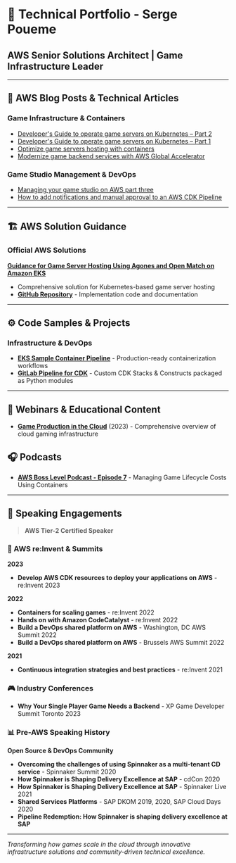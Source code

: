 # 🎯 Technical Portfolio - Serge Poueme
## AWS Senior Solutions Architect | Game Infrastructure Leader

---

## 📝 **AWS Blog Posts & Technical Articles**

### **Game Infrastructure & Containers**
- [Developer's Guide to operate game servers on Kubernetes – Part 2](https://aws.amazon.com/blogs/gametech/developers-guide-to-operate-game-servers-on-kubernetes-part-2/)
- [Developer's Guide to operate game servers on Kubernetes – Part 1](https://aws.amazon.com/blogs/gametech/developers-guide-to-operate-game-servers-on-kubernetes-part-1/)
- [Optimize game servers hosting with containers](https://aws.amazon.com/blogs/gametech/optimize-game-servers-hosting-with-containers/)
- [Modernize game backend services with AWS Global Accelerator](https://aws.amazon.com/blogs/gametech/modernize-game-backend-services-with-aws-global-accelerator/)

### **Game Studio Management & DevOps**
- [Managing your game studio on AWS part three](https://aws.amazon.com/blogs/gametech/managing-your-game-studio-on-aws-part-three/)
- [How to add notifications and manual approval to an AWS CDK Pipeline](https://aws.amazon.com/blogs/devops/how-to-add-notifications-and-manual-approval-to-an-aws-cdk-pipeline/)

---

## 🏗️ **AWS Solution Guidance**

### **Official AWS Solutions**
**[Guidance for Game Server Hosting Using Agones and Open Match on Amazon EKS](https://aws.amazon.com/solutions/guidance/game-server-hosting-using-agones-and-open-match-on-amazon-eks/)**
- Comprehensive solution for Kubernetes-based game server hosting
- **[GitHub Repository](https://github.com/aws-solutions-library-samples/guidance-for-game-server-hosting-using-agones-and-open-match-on-amazon-eks)** - Implementation code and documentation

---

## ⚙️ **Code Samples & Projects**

### **Infrastructure & DevOps**
- **[EKS Sample Container Pipeline](https://github.com/aws-samples/eks-container-pipeline-cdk-template)** - Production-ready containerization workflows
- **[GitLab Pipeline for CDK](https://github.com/aws-samples/cdk-python-module-gitlab-pipeline)** - Custom CDK Stacks & Constructs packaged as Python modules

---

## 🎥 **Webinars & Educational Content**

- **[Game Production in the Cloud](https://www.youtube.com/watch?v=XYmBbBXcAQE&t=10s)** (2023) - Comprehensive overview of cloud gaming infrastructure

## 🎧 **Podcasts**

- **[AWS Boss Level Podcast - Episode 7](https://www.youtube.com/watch?v=6UaJMW3gKS0&list=PLuGWzrvNze7IDvJplS9JaaFR1ZU8KWpAX&index=2)** - Managing Game Lifecycle Costs Using Containers

---

## 🎤 **Speaking Engagements**

> **AWS Tier-2 Certified Speaker**

### **🚀 AWS re:Invent & Summits**

**2023**
- **Develop AWS CDK resources to deploy your applications on AWS** - re:Invent 2023

**2022**
- **Containers for scaling games** - re:Invent 2022
- **Hands on with Amazon CodeCatalyst** - re:Invent 2022
- **Build a DevOps shared platform on AWS** - Washington, DC AWS Summit 2022
- **Build a DevOps shared platform on AWS** - Brussels AWS Summit 2022

**2021**
- **Continuous integration strategies and best practices** - re:Invent 2021

### **🎮 Industry Conferences**
- **Why Your Single Player Game Needs a Backend** - XP Game Developer Summit Toronto 2023

### **📊 Pre-AWS Speaking History**

**Open Source & DevOps Community**
- **Overcoming the challenges of using Spinnaker as a multi-tenant CD service** - Spinnaker Summit 2020
- **How Spinnaker is Shaping Delivery Excellence at SAP** - cdCon 2020
- **How Spinnaker is Shaping Delivery Excellence at SAP** - Spinnaker Live 2021
- **Shared Services Platforms** - SAP DKOM 2019, 2020, SAP Cloud Days 2020
- **Pipeline Redemption: How Spinnaker is shaping delivery excellence at SAP**

---

*Transforming how games scale in the cloud through innovative infrastructure solutions and community-driven technical excellence.*
